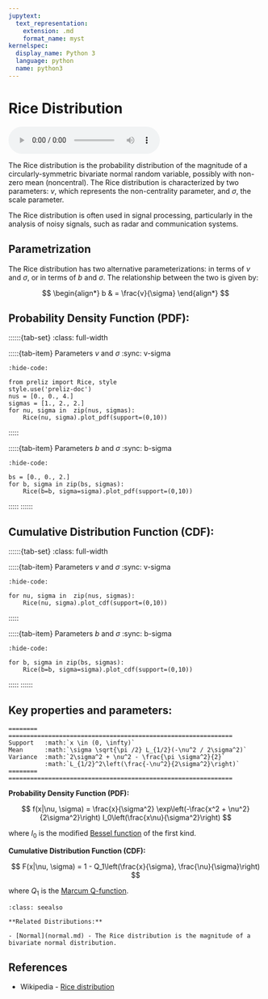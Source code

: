 ```yaml
---
jupytext:
  text_representation:
    extension: .md
    format_name: myst
kernelspec:
  display_name: Python 3
  language: python
  name: python3
---
```

# Rice Distribution

<audio controls> <source src="../../_static/rice.mp3" type="audio/mpeg"> This browser cannot play the pronunciation audio file for this distribution. </audio>

The Rice distribution is the probability distribution of the magnitude of a circularly-symmetric bivariate normal random variable, possibly with non-zero mean (noncentral). The Rice distribution is characterized by two parameters: $v$, which represents the non-centrality parameter, and $\sigma$, the scale parameter. 

The Rice distribution is often used in signal processing, particularly in the analysis of noisy signals, such as radar and communication systems.

## Parametrization

The Rice distribution has two alternative parameterizations: in terms of $v$ and $\sigma$, or in terms of $b$ and $\sigma$. The relationship between the two is given by:

$$
\begin{align*}
b & = \frac{v}{\sigma}
\end{align*}
$$

## Probability Density Function (PDF):

::::::{tab-set}
:class: full-width

:::::{tab-item} Parameters $v$ and $\sigma$
:sync: v-sigma
```{jupyter-execute}
:hide-code:

from preliz import Rice, style
style.use('preliz-doc')
nus = [0., 0., 4.]
sigmas = [1., 2., 2.]
for nu, sigma in  zip(nus, sigmas):
    Rice(nu, sigma).plot_pdf(support=(0,10))
```
:::::

:::::{tab-item} Parameters $b$ and $\sigma$
:sync: b-sigma

```{jupyter-execute}
:hide-code:

bs = [0., 0., 2.]
for b, sigma in zip(bs, sigmas):
    Rice(b=b, sigma=sigma).plot_pdf(support=(0,10))
```
:::::
::::::

## Cumulative Distribution Function (CDF):

::::::{tab-set}
:class: full-width

:::::{tab-item} Parameters $v$ and $\sigma$
:sync: v-sigma
```{jupyter-execute}
:hide-code:

for nu, sigma in  zip(nus, sigmas):
    Rice(nu, sigma).plot_cdf(support=(0,10))
```
:::::

:::::{tab-item} Parameters $b$ and $\sigma$
:sync: b-sigma

```{jupyter-execute}
:hide-code:

for b, sigma in zip(bs, sigmas):
    Rice(b=b, sigma=sigma).plot_cdf(support=(0,10))
```
:::::
::::::

## Key properties and parameters:

```{eval-rst}
========  ==============================================================
Support   :math:`x \in (0, \infty)`
Mean      :math:`\sigma \sqrt{\pi /2} L_{1/2}(-\nu^2 / 2\sigma^2)`
Variance  :math:`2\sigma^2 + \nu^2 - \frac{\pi \sigma^2}{2}`
          :math:`L_{1/2}^2\left(\frac{-\nu^2}{2\sigma^2}\right)`
========  ==============================================================
```

**Probability Density Function (PDF):**

$$
f(x|\nu, \sigma) = \frac{x}{\sigma^2} \exp\left(-\frac{x^2 + \nu^2}{2\sigma^2}\right) I_0\left(\frac{x\nu}{\sigma^2}\right)
$$

where $I_0$ is the modified [Bessel function](https://en.wikipedia.org/wiki/Bessel_function) of the first kind.

**Cumulative Distribution Function (CDF):**

$$
F(x|\nu, \sigma) = 1 - Q_1\left(\frac{x}{\sigma}, \frac{\nu}{\sigma}\right)
$$

where $Q_1$ is the [Marcum Q-function](https://en.wikipedia.org/wiki/Marcum_Q-function).

```{seealso}
:class: seealso

**Related Distributions:**

- [Normal](normal.md) - The Rice distribution is the magnitude of a bivariate normal distribution.
```

## References

- Wikipedia - [Rice distribution](https://en.wikipedia.org/wiki/Rice_distribution)
